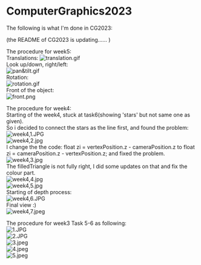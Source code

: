 # ComputerGraphics2023

The following is what I'm done in CG2023:

(the README of CG2023 is updating...... )

The procedure for week5:  
Translations:
![translation.gif](photos%2Ftranslation.gif)  
Look up/down, right/left:  
![pan&tilt.gif](photos%2Fpan%26tilt.gif)  
Rotation:  
![rotation.gif](photos%2Frotation.gif)  
Front of the object:  
![front.png](photos%2Ffront.png)  

The procedure for week4:  
Starting of the week4, stuck at task6(showing 'stars' but not same one as given).  
So i decided to connect the stars as the line first, and found the problem:  
![week4,1.JPG](photos%2Fweek4%2C1.JPG)  
![week4,2.jpg](photos%2Fweek4%2C2.jpg)  
I change the the code: float zi = vertexPosition.z - cameraPosition.z  to 
float zi = cameraPosition.z - vertexPosition.z; and fixed the problem.  
![week4,3.jpg](photos%2Fweek4%2C3.jpg)  
The filledTriangle is not fully right, I did some updates on that and fix the colour part.  
![week4,4.jpg](photos%2Fweek4%2C4.jpg)  
![week4,5.jpg](photos%2Fweek4%2C5.jpg)  
Starting of depth process:  
![week4,6.JPG](photos%2Fweek4%2C6.JPG)  
Final view :)   
![week4,7.jpeg](photos%2Fweek4%2C7.jpeg)  

The procedure for week3 Task 5-6 as following:  
![1.JPG](photos%2F1.JPG)  
![2.JPG](photos%2F2.JPG)  
![3.jpeg](photos%2F3.jpeg)  
![4.jpeg](photos%2F4.jpeg)  
![5.jpeg](photos%2F5.jpeg)  


